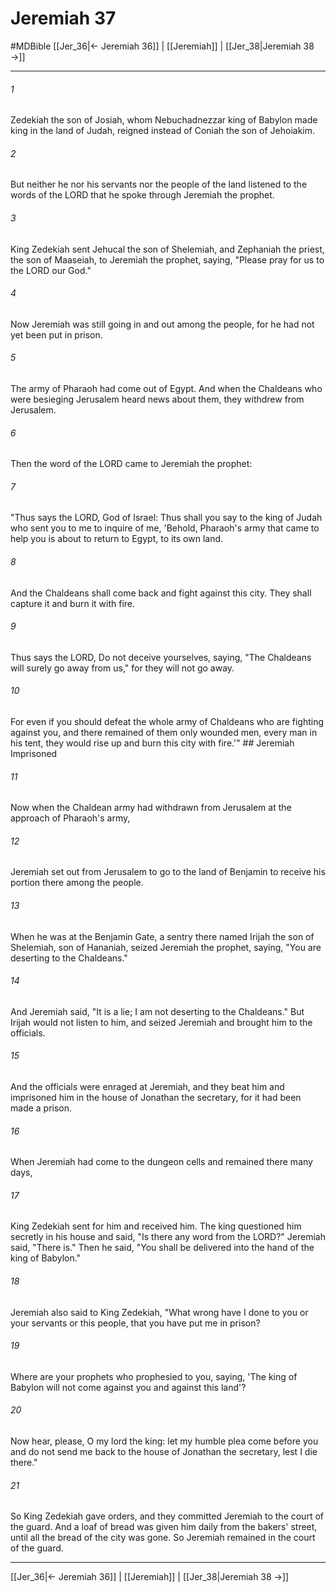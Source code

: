 # Jeremiah 37
#MDBible
[[Jer_36|← Jeremiah 36]] | [[Jeremiah]] | [[Jer_38|Jeremiah 38 →]]

***

###### 1 

Zedekiah the son of Josiah, whom Nebuchadnezzar king of Babylon made king in the land of Judah, reigned instead of Coniah the son of Jehoiakim. 

###### 2 

But neither he nor his servants nor the people of the land listened to the words of the LORD that he spoke through Jeremiah the prophet. 

###### 3 

King Zedekiah sent Jehucal the son of Shelemiah, and Zephaniah the priest, the son of Maaseiah, to Jeremiah the prophet, saying, "Please pray for us to the LORD our God." 

###### 4 

Now Jeremiah was still going in and out among the people, for he had not yet been put in prison. 

###### 5 

The army of Pharaoh had come out of Egypt. And when the Chaldeans who were besieging Jerusalem heard news about them, they withdrew from Jerusalem. 

###### 6 

Then the word of the LORD came to Jeremiah the prophet: 

###### 7 

"Thus says the LORD, God of Israel: Thus shall you say to the king of Judah who sent you to me to inquire of me, 'Behold, Pharaoh's army that came to help you is about to return to Egypt, to its own land. 

###### 8 

And the Chaldeans shall come back and fight against this city. They shall capture it and burn it with fire. 

###### 9 

Thus says the LORD, Do not deceive yourselves, saying, "The Chaldeans will surely go away from us," for they will not go away. 

###### 10 

For even if you should defeat the whole army of Chaldeans who are fighting against you, and there remained of them only wounded men, every man in his tent, they would rise up and burn this city with fire.'" ## Jeremiah Imprisoned 

###### 11 

Now when the Chaldean army had withdrawn from Jerusalem at the approach of Pharaoh's army, 

###### 12 

Jeremiah set out from Jerusalem to go to the land of Benjamin to receive his portion there among the people. 

###### 13 

When he was at the Benjamin Gate, a sentry there named Irijah the son of Shelemiah, son of Hananiah, seized Jeremiah the prophet, saying, "You are deserting to the Chaldeans." 

###### 14 

And Jeremiah said, "It is a lie; I am not deserting to the Chaldeans." But Irijah would not listen to him, and seized Jeremiah and brought him to the officials. 

###### 15 

And the officials were enraged at Jeremiah, and they beat him and imprisoned him in the house of Jonathan the secretary, for it had been made a prison. 

###### 16 

When Jeremiah had come to the dungeon cells and remained there many days, 

###### 17 

King Zedekiah sent for him and received him. The king questioned him secretly in his house and said, "Is there any word from the LORD?" Jeremiah said, "There is." Then he said, "You shall be delivered into the hand of the king of Babylon." 

###### 18 

Jeremiah also said to King Zedekiah, "What wrong have I done to you or your servants or this people, that you have put me in prison? 

###### 19 

Where are your prophets who prophesied to you, saying, 'The king of Babylon will not come against you and against this land'? 

###### 20 

Now hear, please, O my lord the king: let my humble plea come before you and do not send me back to the house of Jonathan the secretary, lest I die there." 

###### 21 

So King Zedekiah gave orders, and they committed Jeremiah to the court of the guard. And a loaf of bread was given him daily from the bakers' street, until all the bread of the city was gone. So Jeremiah remained in the court of the guard. 

***

[[Jer_36|← Jeremiah 36]] | [[Jeremiah]] | [[Jer_38|Jeremiah 38 →]]
